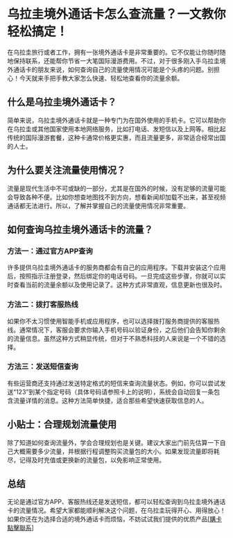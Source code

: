 # 乌拉圭境外通话卡怎么查流量？一文教你轻松搞定！

在乌拉圭旅行或者工作，拥有一张境外通话卡是非常重要的。它不仅能让你随时随地保持联系，还能帮你节省一大笔国际漫游费用。不过，对于很多刚入手乌拉圭境外通话卡的朋友来说，如何查询自己的流量使用情况可能是个头疼的问题。别担心！今天就来手把手教大家怎么快速、轻松地查看你的流量余额。

## 什么是乌拉圭境外通话卡？

简单来说，乌拉圭境外通话卡就是一种专门为在国外使用的手机卡。它可以帮助你在乌拉圭或其他国家使用本地网络服务，比如打电话、发短信以及上网等。相比起传统的国际漫游套餐，这种卡通常价格更实惠，而且流量更多，非常适合经常出国的人士。

## 为什么要关注流量使用情况？

流量是现代生活中不可或缺的一部分，尤其是在国外的时候，没有足够的流量可能会导致各种不便。比如你想查地图找不到方向，想看新闻却加载不出来，甚至视频通话都无法进行。所以，了解并掌握自己的流量使用情况非常重要。

## 如何查询乌拉圭境外通话卡的流量？

### 方法一：通过官方APP查询

许多提供乌拉圭境外通话卡的服务商都会有自己的应用程序。下载并安装这个应用后，按照指示注册登录，然后绑定你的电话号码。一旦完成这些步骤，你就可以实时查看当前的流量余额以及使用记录了。这种方式非常直观，信息更新也很及时。

### 方法二：拨打客服热线

如果你不太习惯使用智能手机或应用程序，也可以选择拨打服务商提供的客服热线。通常情况下，客服会要求你输入手机号码以验证身份，之后他们会告知你剩余的流量信息。虽然这种方式稍显传统，但对于不熟悉科技的人来说是一个不错的选择。

### 方法三：发送短信查询

有些运营商还支持通过发送特定格式的短信来查询流量状态。例如，你可以尝试发送“123”到某个指定号码（具体号码请参照卡上的说明），系统会自动回复一条包含流量详情的消息。这种方法简单快捷，适合那些希望快速获取信息的人。

## 小贴士：合理规划流量使用

除了知道如何查询流量外，学会合理规划也是关键。建议大家出门前先估算一下自己大概需要多少流量，并根据行程调整购买流量包的大小。如果发现流量即将耗尽，记得及时充值或更换新的流量包，以免影响正常使用。

## 总结

无论是通过官方APP、客服热线还是发送短信，都可以轻松查询到乌拉圭境外通话卡的流量情况。希望大家都能顺利解决这个问题，在乌拉圭玩得开心、用得放心！如果你还在为选择合适的境外通话卡而烦恼，不妨试试我们提供的优质产品[[購卡點擊聯系](https://t.me/s/SXDXQF)]